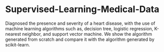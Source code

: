 # Supervised-Learning-Medical-Data
Diagnosed the presence and severity of a heart disease, with the use of machine learning algorithms such as, decision tree, logistic regression, K-nearest neighbor, and support vector machine. We show the algorithm generated from scratch and compare it with the algorithm generated by scikit-learn.
